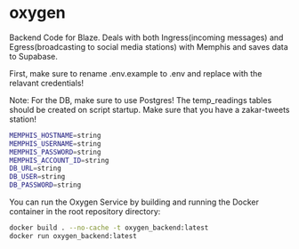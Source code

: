 # oxygen
Backend Code for Blaze. Deals with both Ingress(incoming messages) and Egress(broadcasting to social media stations) with Memphis and saves data to Supabase. 


First, make sure to rename .env.example to .env and replace with the relavant credentials!

Note: For the DB, make sure to use Postgres! The temp_readings tables should be created on script startup. Make sure that you have a zakar-tweets station!
```bash
MEMPHIS_HOSTNAME=string
MEMPHIS_USERNAME=string
MEMPHIS_PASSWORD=string
MEMPHIS_ACCOUNT_ID=string
DB_URL=string
DB_USER=string
DB_PASSWORD=string
```

You can run the Oxygen Service by building and running the Docker container in the root repository directory:

```bash
docker build . --no-cache -t oxygen_backend:latest 
docker run oxygen_backend:latest 
```
